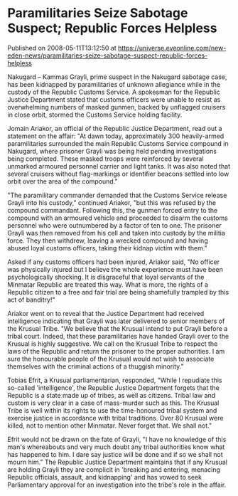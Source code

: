 # Paramilitaries Seize Sabotage Suspect; Republic Forces Helpless
Published on 2008-05-11T13:12:50 at https://universe.eveonline.com/new-eden-news/paramilitaries-seize-sabotage-suspect-republic-forces-helpless

Nakugard – Kammas Grayli, prime suspect in the Nakugard sabotage case, has been kidnapped by paramilitaries of unknown allegiance while in the custody of the Republic Customs Service. A spokesman for the Republic Justice Department stated that customs officers were unable to resist as overwhelming numbers of masked gunmen, backed by unflagged cruisers in close orbit, stormed the Customs Service holding facility.

Jomain Ariakor, an official of the Republic Justice Department, read out a statement on the affair: "At dawn today, approximately 300 heavily-armed paramilitaries surrounded the main Republic Customs Service compound in Nakugard, where prisoner Grayli was being held pending investigations being completed. These masked troops were reinforced by several unmarked armoured personnel carrier and light tanks. It was also noted that several cruisers without flag-markings or identifier beacons settled into low orbit over the area of the compound."

"The paramilitary commander demanded that the Customs Service release Grayli into his custody," continued Ariakor, "but this was refused by the compound commandant. Following this, the gunmen forced entry to the compound with an armoured vehicle and proceeded to disarm the customs personnel who were outnumbered by a factor of ten to one. The prisoner Grayli was then removed from his cell and taken into custody by the militia force. They then withdrew, leaving a wrecked compound and having abused loyal customs officers, taking their kidnap victim with them."

Asked if any customs officers had been injured, Ariakor said, "No officer was physically injured but I believe the whole experience must have been psychologically shocking. It is disgraceful that loyal servants of the Minmatar Republic are treated this way. What is more, the rights of a Republic citizen to a free and fair trial are being shamefully trampled by this act of banditry!"

Ariakor went on to reveal that the Justice Department had received intelligence indicating that Grayli was later delivered to senior members of the Krusual Tribe. "We believe that the Krusual intend to put Grayli before a tribal court. Indeed, that these paramilitaries have handed Grayli over to the Krusual is highly suggestive. We call on the Krusual Tribe to respect the laws of the Republic and return the prisoner to the proper authorities. I am sure the honourable people of the Krusual would not wish to associate themselves with the criminal actions of a thuggish minority."

Tobias Efrit, a Krusual parliamentarian, responded, "While I repudiate this so-called 'intelligence', the Republic Justice Department forgets that the Republic is a state made up of tribes, as well as citizens. Tribal law and custom is very clear in a case of mass-murder such as this. The Krusual Tribe is well within its rights to use the time-honoured tribal system and exercise justice in accordance with tribal traditions. Over 80 Krusual were killed, not to mention other Minmatar. Never forget that. We shall not."

Efrit would not be drawn on the fate of Grayli, "I have no knowledge of this man's whereabouts and very much doubt any tribal authorities know what has happened to him. I dare say justice will be done and if so we shall not mourn him." The Republic Justice Department maintains that if any Krusual are holding Grayli they are complicit in 'breaking and entering, menacing Republic officials, assault, and kidnapping' and has vowed to seek Parliamentary approval for an investigation into the tribe's role in the affair.
